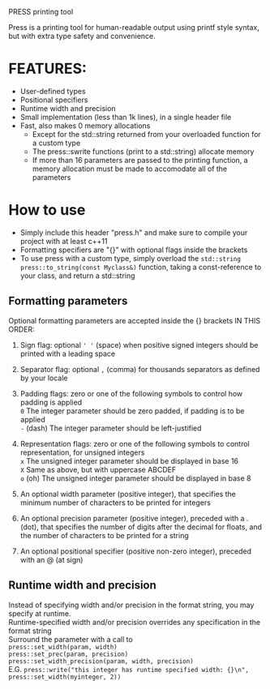 PRESS printing tool

Press is a printing tool for human-readable output using printf style syntax, but with extra type safety and convenience.

# FEATURES:
- User-defined types
- Positional specifiers
- Runtime width and precision
- Small implementation (less than 1k lines), in a single header file
- Fast, also makes 0 memory allocations
	- Except for the std::string returned from your overloaded function for a custom type
	- The press::swrite functions (print to a std::string) allocate memory
	- If more than 16 parameters are passed to the printing function, a memory allocation must be made to accomodate all of the parameters

# How to use
- Simply include this header "press.h" and make sure to compile your project with at least c++11
- Formatting specifiers are "{}" with optional flags inside the brackets
- To use press with a custom type, simply overload the `std::string press::to_string(const Myclass&)` function, taking a const-reference to your class, and return a std::string

## Formatting parameters
Optional formatting parameters are accepted inside the {} brackets IN THIS ORDER:

1) Sign flag: optional `' '` (space) when positive signed integers should be printed with a leading space

2) Separator flag: optional `,` (comma) for thousands separators as defined by your locale

3) Padding flags: zero or one of the following symbols to control how padding is applied  
	`0`	The integer parameter should be zero padded, if padding is to be applied  
	`-` (dash) The integer parameter should be left-justified

4) Representation flags: zero or one of the following symbols to control representation, for unsigned integers  
	`x`	The unsigned integer parameter should be displayed in base 16  
	`X`	Same as above, but with uppercase ABCDEF  
	`o` (oh) The unsigned integer parameter should be displayed in base 8

5) An optional width parameter (positive integer), that specifies the minimum number of characters to be printed for integers

6) An optional precision parameter (positive integer), preceded with a . (dot), that specifies the number of digits after the decimal for floats, and the number of characters to be printed for a string

7) An optional positional specifier (positive non-zero integer), preceded with an @ (at sign)

## Runtime width and precision
Instead of specifying width and/or precision in the format string, you may specify at runtime.  
Runtime-specified width and/or precision overrides any specification in the format string  
Surround the parameter with a call to  
`press::set_width(param, width)`  
`press::set_prec(param, precision)`  
`press::set_width_precision(param, width, precision)`  
E.G. `press::write("this integer has runtime specified width: {}\n", press::set_width(myinteger, 2))`
